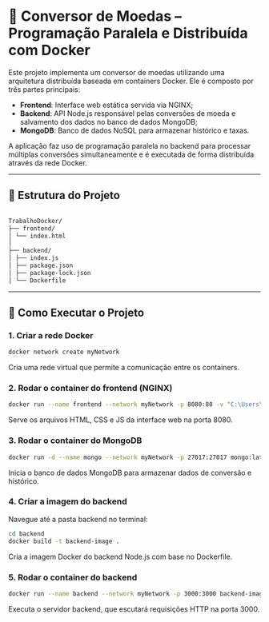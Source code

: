 # 💱 Conversor de Moedas – Programação Paralela e Distribuída com Docker

Este projeto implementa um conversor de moedas utilizando uma arquitetura distribuída baseada em containers Docker. Ele é composto por três partes principais:

- **Frontend**: Interface web estática servida via NGINX;
- **Backend**: API Node.js responsável pelas conversões de moeda e salvamento dos dados no banco de dados MongoDB;
- **MongoDB**: Banco de dados NoSQL para armazenar histórico e taxas.

A aplicação faz uso de programação paralela no backend para processar múltiplas conversões simultaneamente e é executada de forma distribuída através da rede Docker.

---

## 📁 Estrutura do Projeto

```bash

TrabalhoDocker/
├── frontend/
│ └── index.html
│
├── backend/
│ ├── index.js
│ ├── package.json
│ ├── package-lock.json
│ └── Dockerfile

```

---

## 🚀 Como Executar o Projeto

### 1. Criar a rede Docker

```bash
docker network create myNetwork
```
Cria uma rede virtual que permite a comunicação entre os containers.

### 2. Rodar o container do frontend (NGINX)

```bash
docker run --name frontend --network myNetwork -p 8080:80 -v "C:\Users\rafae\TrabalhoDocker\frontend:/usr/share/nginx/html" nginx:alpine
```
Serve os arquivos HTML, CSS e JS da interface web na porta 8080.

### 3. Rodar o container do MongoDB

```bash
docker run -d --name mongo --network myNetwork -p 27017:27017 mongo:latest
```
Inicia o banco de dados MongoDB para armazenar dados de conversão e histórico.

### 4. Criar a imagem do backend

Navegue até a pasta backend no terminal:

```bash
cd backend
docker build -t backend-image .
```
Cria a imagem Docker do backend Node.js com base no Dockerfile.

### 5. Rodar o container do backend

```bash
docker run --name backend --network myNetwork -p 3000:3000 backend-image
```
Executa o servidor backend, que escutará requisições HTTP na porta 3000.
